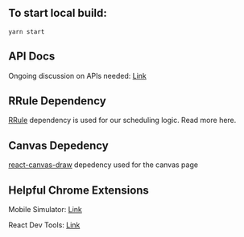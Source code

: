 ## To start local build:

```
yarn start
```

## API Docs

Ongoing discussion on APIs needed: [Link](https://docs.google.com/spreadsheets/d/1mtEtLnnVQl1BV7zaE0db-a468OKGiWccbkiW0Aadz0I/edit#gid=0)

## RRule Dependency

[RRule](https://github.com/jakubroztocil/rrule) dependency is used for our scheduling logic. Read more here.

## Canvas Depedency

[react-canvas-draw](https://embiem.github.io/react-canvas-draw/) depedency used for the canvas page

## Helpful Chrome Extensions

Mobile Simulator: [Link](https://chrome.google.com/webstore/detail/mobile-simulator-responsi/ckejmhbmlajgoklhgbapkiccekfoccmk)

React Dev Tools: [Link](https://chrome.google.com/webstore/detail/react-developer-tools/fmkadmapgofadopljbjfkapdkoienihi)

